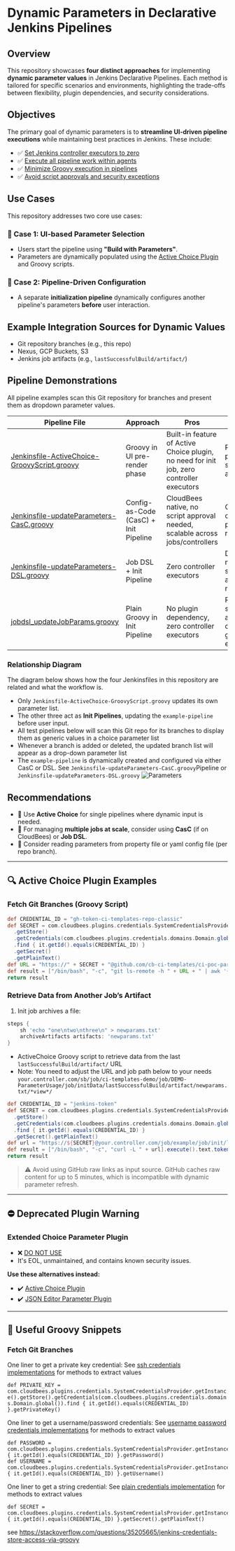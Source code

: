 # Dynamic Parameters in Declarative Jenkins Pipelines

## Overview

This repository showcases **four distinct approaches** for implementing **dynamic parameter values** in Jenkins Declarative Pipelines. Each method is tailored for specific scenarios and environments, highlighting the trade-offs between flexibility, plugin dependencies, and security considerations.

## Objectives

The primary goal of dynamic parameters is to **streamline UI-driven pipeline executions** while maintaining best practices in Jenkins. These include:

- ✅ [Set Jenkins controller executors to zero](https://docs.cloudbees.com/docs/cloudbees-ci-kb/latest/best-practices/app-performance-best-practices#_built_in_node_formerly_known_as_master_node_build_executors)
- ✅ [Execute all pipeline work within agents](https://docs.cloudbees.com/docs/cloudbees-ci/latest/pipelines/pipeline-best-practices#_do_all_the_work_within_an_agent)
- ✅ [Minimize Groovy execution in pipelines](https://docs.cloudbees.com/docs/cloudbees-ci/latest/pipelines/pipeline-best-practices#_reduce_the_amount_of_groovy_code_executed_by_pipelines)
- ✅ [Avoid script approvals and security exceptions](https://docs.cloudbees.com/docs/cloudbees-ci/latest/pipelines/pipeline-best-practices#_avoid_script_security_exceptions)

## Use Cases


This repository addresses two core use cases:

### 📂 Case 1: UI-based Parameter Selection

- Users start the pipeline using **"Build with Parameters"**.
- Parameters are dynamically populated using the [Active Choice Plugin](https://plugins.jenkins.io/uno-choice/) and Groovy scripts.

### 🚧 Case 2: Pipeline-Driven Configuration

- A separate **initialization pipeline** dynamically configures another pipeline's parameters **before** user interaction.

## Example Integration Sources for Dynamic Values

- Git repository branches (e.g., this repo)
- Nexus, GCP Buckets, S3
- Jenkins job artifacts (e.g., `lastSuccessfulBuild/artifact/`)

## Pipeline Demonstrations

All pipeline examples scan this Git repository for branches and present them as dropdown parameter values.

| Pipeline File                                                                                 | Approach                              | Pros                                                                                      | Cons                                              |
|-----------------------------------------------------------------------------------------------| ------------------------------------- | ----------------------------------------------------------------------------------------- | ------------------------------------------------- |
| [Jenkinsfile-ActiveChoice-GroovyScript.groovy](Jenkinsfile-ActiveChoice-GroovyScript.groovy)  | Groovy in UI pre-render phase         | Built-in feature of Active Choice plugin, no need for init job, zero controller executors | Requires plugin and script approvals              |
| [Jenkinsfile-updateParameters-CasC.groovy](Jenkinsfile-updateParameters-CasC.groovy)          | Config-as-Code (CasC) + Init Pipeline | CloudBees native, no script approval needed, scalable across jobs/controllers             | CloudBees only, CasC plugin required              |
| [Jenkinsfile-updateParameters-DSL.groovy](Jenkinsfile-updateParameters-DSL.groovy)            | Job DSL + Init Pipeline               | Zero controller executors                                                                 | DSL plugin needed, script approval required       |
| [jobdsl_updateJobParams.groovy](jobdsl_updateJobParams.groovy)                                | Plain Groovy in Init Pipeline         | No plugin dependency, zero controller executors                                           | Requires script approval, complexity grows easily |

### Relationship Diagram
The diagram below shows how the four Jenkinsfiles in this repository are related and what the workflow is.
- Only `Jenkinsfile-ActiveChoice-GroovyScript.groovy` updates its own parameter list.
- The other three act as **Init Pipelines**, updating the `example-pipeline` before user input.
- All test pipelines below will scan this Git repo for its branches to display them as generic values in a choice parameter list
- Whenever a branch is added or deleted, the updated branch list will appear as a drop-down parameter list
- The `example-pipeline` is dynamically created and configured via either CasC or DSL. See `Jenkinsfile-updateParameters-CasC.groovy`Pipeline or  `Jenkinsfile-updateParameters-DSL.groovy`
  ![Parameters](images/Parameters.svg)

## Recommendations

- 🌟 Use **Active Choice** for single pipelines where dynamic input is needed.
- 🚀 For managing **multiple jobs at scale**, consider using **CasC** (if on CloudBees) or **Job DSL**.
- 🚀 Consider reading parameters from property file or yaml config file (per repo branch).

---

## 🔍 Active Choice Plugin Examples

### Fetch Git Branches (Groovy Script)

```groovy
def CREDENTIAL_ID = "gh-token-ci-templates-repo-classic"
def SECRET = com.cloudbees.plugins.credentials.SystemCredentialsProvider.getInstance()
  .getStore()
  .getCredentials(com.cloudbees.plugins.credentials.domains.Domain.global())
  .find { it.getId().equals(CREDENTIAL_ID) }
  .getSecret()
  .getPlainText()
def URL = "https://" + SECRET + "@github.com/cb-ci-templates/ci-poc-params-update.git"
def result = ["/bin/bash", "-c", "git ls-remote -h " + URL + " | awk '{print \$2}' | sed 's|refs/heads/||'"].execute().text.tokenize();
return result
```

### Retrieve Data from Another Job’s Artifact

1. Init job archives a file:

```groovy
steps {
    sh 'echo "one\ntwo\nthree\n" > newparams.txt'
    archiveArtifacts artifacts: 'newparams.txt'
}
```

* ActiveChoice Groovy script to retrieve data from the last `lastSuccessfulBuild/artifact/` URL
* Note: You need to adjust the URL and job path below to your needs `your.controller.com/sb/job/ci-templates-demo/job/DEMO-ParameterUsage/job/initData/lastSuccessfulBuild/artifact/newparams.txt/*view*/`

```groovy
def CREDENTIAL_ID = "jenkins-token"
def SECRET = com.cloudbees.plugins.credentials.SystemCredentialsProvider.getInstance()
  .getStore()
  .getCredentials(com.cloudbees.plugins.credentials.domains.Domain.global())
  .find { it.getId().equals(CREDENTIAL_ID) }
  .getSecret().getPlainText()
def url = "https://${SECRET}@your.controller.com/job/example/job/init/lastSuccessfulBuild/artifact/newparams.txt/*view*/"
def result = ["/bin/bash", "-c", "curl -L " + url].execute().text.tokenize()
return result
```

> ⚠️ Avoid using GitHub raw links as input source. GitHub caches raw content for up to 5 minutes, which is incompatible with dynamic parameter refresh.

---

## ⛔ Deprecated Plugin Warning

### Extended Choice Parameter Plugin

- ❌ [DO NOT USE](https://plugins.jenkins.io/extended-choice-parameter/)
- It's EOL, unmaintained, and contains known security issues.

**Use these alternatives instead:**

- ✔️ [Active Choice Plugin](https://plugins.jenkins.io/uno-choice/)
- ✔️ [JSON Editor Parameter Plugin](https://plugins.jenkins.io/json-editor-parameter/)

---

## 🔬 Useful Groovy Snippets

### Fetch Git Branches

One liner to get a private key credential:
See [ssh credentials implementations](https://javadoc.jenkins.io/plugin/ssh-credentials/com/cloudbees/jenkins/plugins/sshcredentials/impl/) for methods to extract values

```def PRIVATE_KEY = com.cloudbees.plugins.credentials.SystemCredentialsProvider.getInstance().getStore().getCredentials(com.cloudbees.plugins.credentials.domains.Domain.global()).find { it.getId().equals(CREDENTIAL_ID) }.getPrivateKey()```

One liner to get a username/password credentials:
See [username password credentials implementations](https://javadoc.jenkins.io/plugin/credentials/com/cloudbees/plugins/credentials/impl/UsernamePasswordCredentialsImpl.html) for methods to extract values

```
def PASSWORD = com.cloudbees.plugins.credentials.SystemCredentialsProvider.getInstance().getStore().getCredentials(com.cloudbees.plugins.credentials.domains.Domain.global()).find { it.getId().equals(CREDENTIAL_ID) }.getPassword()
def USERNAME = com.cloudbees.plugins.credentials.SystemCredentialsProvider.getInstance().getStore().getCredentials(com.cloudbees.plugins.credentials.domains.Domain.global()).find { it.getId().equals(CREDENTIAL_ID) }.getUsername()
```

One liner to get a string credential:
See [plain credentials implementation](https://stackoverflow.com/questions/35205665/jenkins-credentials-store-access-via-groovy#:~:text=plain%20credentials%20implementation) for methods to extract values

```
def SECRET = com.cloudbees.plugins.credentials.SystemCredentialsProvider.getInstance().getStore().getCredentials(com.cloudbees.plugins.credentials.domains.Domain.global()).find { it.getId().equals(CREDENTIAL_ID) }.getSecret().getPlainText()
```

see  https://stackoverflow.com/questions/35205665/jenkins-credentials-store-access-via-groovy
